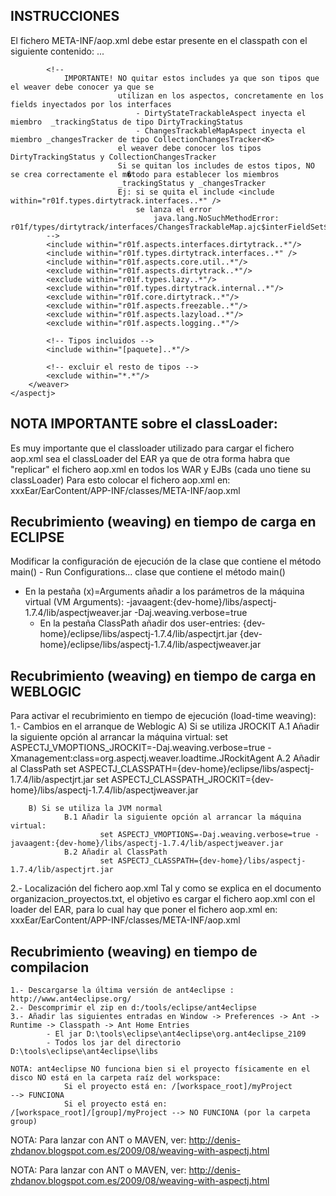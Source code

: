 INSTRUCCIONES
-----------------------------------------------------------------
El fichero META-INF/aop.xml debe estar presente en el classpath con el siguiente contenido:
	<aspectj>
		<aspects>
			<aspect name="r01f.aspects.dirtytrack.ConvertToDirtyStateTrackableAspect"/>
			<aspect name="r01f.aspects.dirtytrack.DirtyStateTrackableAspect"/>
			<aspect name="r01f.aspects.dirtytrack.ChangestTrackableMapAspect"/>
			...
		</aspects>
		<weaver options="-verbose -showWeaveInfo -debug">
			<include within="r01f.aspects.interfaces.dirtytrack..*"/>		<!-- Importante!! NO quitar -->

	 		<!--
	 			IMPORTANTE!	NO quitar estos includes ya que son tipos que el weaver debe conocer ya que se
	 						utilizan en los aspectos, concretamente en los fields inyectados por los interfaces
	 							- DirtyStateTrackableAspect inyecta el miembro  _trackingStatus de tipo DirtyTrackingStatus
	 							- ChangesTrackableMapAspect inyecta el miembro _changesTracker de tipo CollectionChangesTracker<K>
	 						el weaver debe conocer los tipos DirtyTrackingStatus y CollectionChangesTracker
	 						Si se quitan los includes de estos tipos, NO se crea correctamente el m�todo para establecer los miembros
	 						_trackingStatus y _changesTracker
	 						Ej: si se quita el include <include within="r01f.types.dirtytrack.interfaces..*" />
	 							se lanza el error
	 								java.lang.NoSuchMethodError: r01f/types/dirtytrack/interfaces/ChangesTrackableMap.ajc$interFieldSet$r01f_aspects_dirtytrack_ChangestTrackableMapAspect$r01f_types_dirtytrack_interfaces_ChangesTrackableMap$_changesTracker(Lr01f/types/dirtytrack/internal/CollectionChangesTracker;)
	 		-->
	 		<include within="r01f.aspects.interfaces.dirtytrack..*"/>
			<include within="r01f.types.dirtytrack.interfaces..*" />
			<include within="r01f.aspects.core.util..*"/>
			<exclude within="r01f.aspects.dirtytrack..*"/>
			<exclude within="r01f.types.lazy..*"/>
			<exclude within="r01f.types.dirtytrack.internal..*"/>
			<exclude within="r01f.core.dirtytrack..*"/>
			<exclude within="r01f.aspects.freezable..*"/>
			<exclude within="r01f.aspects.lazyload..*"/>
			<exclude within="r01f.aspects.logging..*"/>

			<!-- Tipos incluidos -->
	 		<include within="[paquete]..*"/>

	 		<!-- excluir el resto de tipos -->
	        <exclude within="*.*"/>
		</weaver>
	</aspectj>

NOTA IMPORTANTE sobre el classLoader:
------------------------------------
Es muy importante que el classloader utilizado para cargar el fichero aop.xml sea el classLoader del EAR
ya que de otra forma habra que "replicar" el fichero aop.xml en todos los WAR y EJBs (cada uno tiene su classLoader)
Para esto colocar el fichero aop.xml en:
	xxxEar/EarContent/APP-INF/classes/META-INF/aop.xml


Recubrimiento (weaving) en tiempo de carga en ECLIPSE
-----------------------------------------------------
Modificar la configuración de ejecución de la clase que contiene el método main()
	- Run Configurations... clase que contiene el método main()
- En la pestaña (x)=Arguments añadir a los parámetros de la máquina virtual (VM Arguments):
	-javaagent:{dev-home}/libs/aspectj-1.7.4/lib/aspectjweaver.jar -Daj.weaving.verbose=true
	- En la pestaña ClassPath añadir dos user-entries:
				{dev-home}/eclipse/libs/aspectj-1.7.4/lib/aspectjrt.jar
				{dev-home}/eclipse/libs/aspectj-1.7.4/lib/aspectjweaver.jar

Recubrimiento (weaving) en tiempo de carga en WEBLOGIC
------------------------------------------------------
Para activar el recubrimiento en tiempo de ejecución (load-time weaving):
1.- Cambios en el arranque de Weblogic
		A) Si se utiliza JROCKIT
				A.1 Añadir la siguiente opción al arrancar la máquina virtual:
						set ASPECTJ_VMOPTIONS_JROCKIT=-Daj.weaving.verbose=true -Xmanagement:class=org.aspectj.weaver.loadtime.JRockitAgent
				A.2 Añadir al ClassPath
						set ASPECTJ_CLASSPATH={dev-home}/eclipse/libs/aspectj-1.7.4/lib/aspectjrt.jar
						set ASPECTJ_CLASSPATH_JROCKIT={dev-home}/libs/aspectj-1.7.4/lib/aspectjweaver.jar

		B) Si se utiliza la JVM normal
				B.1 Añadir la siguiente opción al arrancar la máquina virtual:
						set ASPECTJ_VMOPTIONS=-Daj.weaving.verbose=true -javaagent:{dev-home}/libs/aspectj-1.7.4/lib/aspectjweaver.jar
		 		B.2 Añadir al ClassPath
						set ASPECTJ_CLASSPATH={dev-home}/libs/aspectj-1.7.4/lib/aspectjrt.jar

2.- Localización del fichero aop.xml
		Tal y como se explica en el documento organizacion_proyectos.txt, el objetivo es cargar el fichero aop.xml con el loader
		del EAR, para lo cual hay que poner el fichero aop.xml en:
			xxxEar/EarContent/APP-INF/classes/META-INF/aop.xml


Recubrimiento (weaving) en tiempo de compilacion
------------------------------------------------
	1.- Descargarse la última versión de ant4eclipse : http://www.ant4eclipse.org/
	2.- Descomprimir el zip en d:/tools/eclipse/ant4eclipse
	3.- Añadir las siguientes entradas en Window -> Preferences -> Ant -> Runtime -> Classpath -> Ant Home Entries
			- El jar D:\tools\eclipse\ant4eclipse\org.ant4eclipse_2109
			- Todos los jar del directorio D:\tools\eclipse\ant4eclipse\libs

	NOTA: ant4eclipse NO funciona bien si el proyecto físicamente en el disco NO está en la carpeta raíz del workspace:
				Si el proyecto está en: /[workspace_root]/myProject  		--> FUNCIONA
				Si el proyecto está en: /[workspace_root]/[group]/myProject	--> NO FUNCIONA (por la carpeta group)

NOTA:
		Para lanzar con ANT o MAVEN, ver: http://denis-zhdanov.blogspot.com.es/2009/08/weaving-with-aspectj.html


NOTA:
		Para lanzar con ANT o MAVEN, ver: http://denis-zhdanov.blogspot.com.es/2009/08/weaving-with-aspectj.html